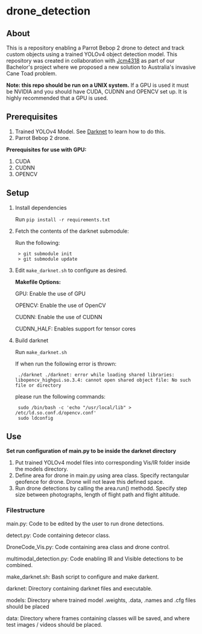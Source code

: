 # drone_detection

## About 
This is a repository enabling a Parrot Bebop 2 drone to detect and track custom objects using a trained YOLOv4 object detection model. This repository was created in collaboration with [Jcm4318](https://github.com/jcm4318) as part of our Bachelor's project where we proposed a new solution to Australia's invasive Cane Toad problem.

**Note: this repo should be run on a UNIX system.** If a GPU is used it must be NVIDIA and you should have CUDA, CUDNN and OPENCV set up. It is highly recommended that a GPU is used.

## Prerequisites
1. Trained YOLOv4 Model. See [Darknet](https://github.com/AlexeyAB/darknet) to learn how to do this.
2. Parrot Bebop 2 drone.

**Prerequisites for use with GPU:**
1. CUDA
2. CUDNN
3. OPENCV

## Setup
1. Install dependencies

    Run `pip install -r requirements.txt`
   

2. Fetch the contents of the darknet submodule:
    
   Run the following:
   
        > git submodule init 
        > git submodule update
   
3. Edit `make_darknet.sh` to configure as desired.
    
    **Makefile Options:**

   GPU: Enable the use of GPU
   
   OPENCV: Enable the use of OpenCV
   
   CUDNN: Enable the use of CUDNN
   
   CUDNN_HALF: Enables support for tensor cores

4. Build darknet 
   
    Run `make_darknet.sh`
   
    If when run the following error is thrown:
    
        ./darknet ./darknet: error while loading shared libraries: libopencv_highgui.so.3.4: cannot open shared object file: No such file or directory

    please run the following commands:
    
        sudo /bin/bash -c 'echo "/usr/local/lib" > /etc/ld.so.conf.d/opencv.conf'
        sudo ldconfig

## Use

**Set run configuration of main.py to be inside the darknet directory**

1. Put trained YOLOv4 model files into corresponding Vis/IR folder inside the models directory.
2. Define area for drone in main.py using area class.
    Specify rectangular geofence for drone. Drone will not leave this defined space.
3. Run drone detections by calling the area.run() methodd. Specify step size between photographs, length of flight path and flight altitude.

### Filestructure

   main.py: Code to be edited by the user to run drone detections.
   
   detect.py: Code containing detecor class.
   
   DroneCode_Vis.py: Code containing area class and drone control.
   
   multimodal_detection.py: Code enabling IR and Visible detections to be combined.
   
   make_darknet.sh: Bash script to configure and make darkent.
   
   darknet: Directory containing darknet files and executable.
   
   models: Directory where trained model .weights, .data, .names and .cfg files should be placed
   
   data: Directory where frames containing classes will be saved, and where test images / videos should be placed.
   
   

    
